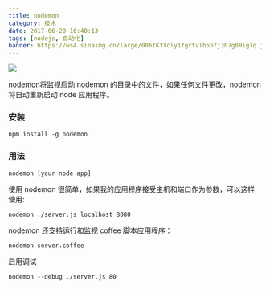 ```yaml
---
title: nodemon
category: 技术
date: 2017-06-20 16:40:13
tags: [nodejs, 自动化]
banner: https://ws4.sinaimg.cn/large/006tKfTcly1fgrtvlh5b7j307g08iglq.jpg
---
```


![](https://ws4.sinaimg.cn/large/006tKfTcly1fgrtvlh5b7j307g08iglq.jpg)

[nodemon](https://www.npmjs.com/package/nodemon)将监视启动 nodemon 的目录中的文件，如果任何文件更改，nodemon 将自动重新启动 node 应用程序。

<!-- more -->

### 安装

```shell
npm install -g nodemon
```

### 用法

```shell
nodemon [your node app]
```

使用 nodemon 很简单，如果我的应用程序接受主机和端口作为参数，可以这样使用:

```shell
nodemon ./server.js localhost 8080
```

nodemon 还支持运行和监视 coffee 脚本应用程序：

```shell
nodemon server.coffee
```

启用调试

```
nodemon --debug ./server.js 80
```
